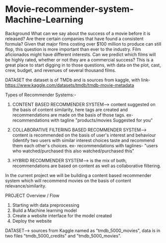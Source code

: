 # Movie-recommender-system-Machine-Learning


Background
What can we say about the success of a movie before it is released? Are there certain companies that have found a consistent formula? Given that major films costing over $100 million to produce can still flop, this question is more important than ever to the industry. Film aficionados might have different interests. Can we predict which films will be highly rated, whether or not they are a commercial success?
This is a great place to start digging in to those questions, with data on the plot, cast, crew, budget, and revenues of several thousand films.

DATASET
the dataset is of TMDb and is sources from kaggle, with link- https://www.kaggle.com/datasets/tmdb/tmdb-movie-metadata

Types of Recommender Systems:-

1. CONTENT BASED RECOMMENDER SYSTEM--> content suggested on the basis of content similarity, here tags are created and recommendations are made on the basis of those tags. 
ex- recommendations with tagline "products/movies Suggested for you"

2. COLLABORATIVE FILTERING BASED RECOMMENDER SYSTEM--> content is recommended on the basis of user's interest and behaviour (identify two users with similar interest choices taste and recommend them each other's choices. 
ex- recommendations with taglines- "users who watched/purchased this also watched/purchased this"

3. HYBRID RECOMMENDER SYSTEM--> is the mix of both, recommendations are based on content as well as collaborative filtering.




In the current project we will be building a content based recommender system which will recommend movies on the basis of content relevance/similarity.



PROJECT Overview / Flow

1. Starting with data preprocessing
2. Build a Machine learning model
3. Create a website interface for the model created
4. Deploy the website



DATASET-->
sources from Kaggle named as "tmdb_5000_movies", data is in two files "tmdb_5000_credits" and "tmdb_5000_movies". 
